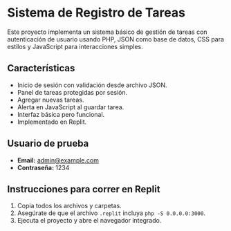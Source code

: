 # Sistema de Registro de Tareas

Este proyecto implementa un sistema básico de gestión de tareas con autenticación de usuario usando PHP, JSON como base de datos, CSS para estilos y JavaScript para interacciones simples.

## Características
- Inicio de sesión con validación desde archivo JSON.
- Panel de tareas protegidas por sesión.
- Agregar nuevas tareas.
- Alerta en JavaScript al guardar tarea.
- Interfaz básica pero funcional.
- Implementado en Replit.

## Usuario de prueba
- **Email:** admin@example.com
- **Contraseña:** 1234

## Instrucciones para correr en Replit
1. Copia todos los archivos y carpetas.
2. Asegúrate de que el archivo `.replit` incluya `php -S 0.0.0.0:3000`.
3. Ejecuta el proyecto y abre el navegador integrado.
